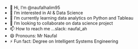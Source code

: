 - 👋 Hi, I’m @naufalhalim95
- 👀 I’m interested in AI & Data Science
- 🌱 I’m currently learning data analytics on Python and Tableau
- 💞️ I’m looking to collaborate on data science project
- 📫 How to reach me ...slack: naufal_ah
- 😄 Pronouns: Mr Naufal
- ⚡ Fun fact: Degree on Intelligent Systems Engineering

<!---
naufalhalim95/naufalhalim95 is a ✨ special ✨ repository because its `README.md` (this file) appears on your GitHub profile.
You can click the Preview link to take a look at your changes.
--->
